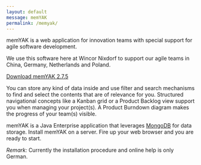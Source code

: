 ```yaml
---
layout: default
message: memYAK
permalink: /memyak/
---
```

memYAK is a web application for innovation teams with special support for agile software development. 

We use this software here at Wincor Nixdorf to support our agile teams in China, Germany, Netherlands and Poland.

[Download memYAK 2.7.5](/r/memyak.zip)

You can store any kind of data inside and use filter and search mechanisms to find and select the contents that are of relevance for you. Structured navigational concepts like a Kanban grid or a Product Backlog view support you when managing your project(s). A Product Burndown diagram makes the progress of your team(s) visible.

memYAK is a Java Enterprise application that leverages [MongoDB](http://mongodb.org) for data storage. Install memYAK on a server. Fire up your web browser and you are ready to start.


*Remark:* Currently the installation procedure and online help is only German.









